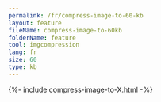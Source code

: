 ```yaml
---
permalink: /fr/compress-image-to-60-kb
layout: feature
fileName: compress-image-to-60kb
folderName: feature
tool: imgcompression
lang: fr
size: 60
type: kb
---
```


{%- include compress-image-to-X.html -%}
